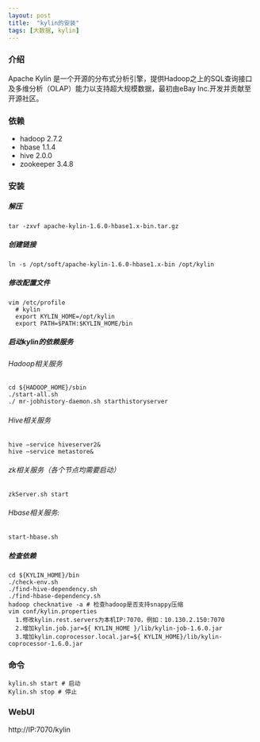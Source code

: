```yaml
---
layout: post
title:  "kylin的安装"
tags: [大数据, kylin]
---
```

### 介绍
Apache Kylin 是一个开源的分布式分析引擎，提供Hadoop之上的SQL查询接口及多维分析（OLAP）能力以支持超大规模数据，最初由eBay Inc.开发并贡献至开源社区。
<!--excerpt-->
### 依赖
- hadoop 2.7.2
- hbase 1.1.4
- hive 2.0.0
- zookeeper 3.4.8

### 安装
##### 解压
```shell
tar -zxvf apache-kylin-1.6.0-hbase1.x-bin.tar.gz
```
##### 创建链接
```shell
ln -s /opt/soft/apache-kylin-1.6.0-hbase1.x-bin /opt/kylin
```
##### 修改配置文件
```shell
vim /etc/profile
  # kylin
  export KYLIN_HOME=/opt/kylin
  export PATH=$PATH:$KYLIN_HOME/bin
```
##### 启动kylin的依赖服务
###### Hadoop相关服务
```shell
cd ${HADOOP_HOME}/sbin
./start-all.sh
./ mr-jobhistory-daemon.sh starthistoryserver
```
###### Hive相关服务
```shell
hive –service hiveserver2&
hive –service metastore&
```
###### zk相关服务（各个节点均需要启动）
```shell
zkServer.sh start
```
###### Hbase相关服务:
```shell
start-hbase.sh
```
##### 检查依赖
```shell
cd ${KYLIN_HOME}/bin
./check-env.sh
./find-hive-dependency.sh
./find-hbase-dependency.sh
hadoop checknative -a # 检查hadoop是否支持snappy压缩
vim conf/kylin.properties
  1.修改kylin.rest.servers为本机IP:7070，例如：10.130.2.150:7070
  2.增加kylin.job.jar=${ KYLIN_HOME }/lib/kylin-job-1.6.0.jar
  3.增加kylin.coprocessor.local.jar=${ KYLIN_HOME}/lib/kylin-coprocessor-1.6.0.jar
```
### 命令
```shell
kylin.sh start # 启动
Kylin.sh stop # 停止
```
### WebUI
http://IP:7070/kylin
